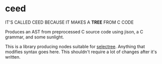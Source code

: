ceed
====

IT'S CALLED CEED BECAUSE IT MAKES A **TREE** FROM C CODE

Produces an AST from preprocessed C source code using jison, a C grammar, and some sunlight.

This is a library producing nodes suitable for [selectree](https://github.com/cosmicexplorer/selectree). Anything that modifies syntax goes here. This shouldn't require a lot of changes after it's written.
